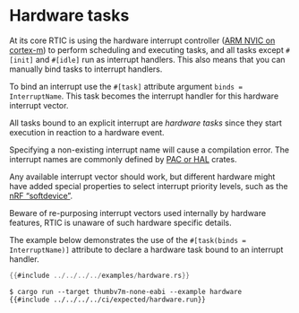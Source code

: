 # Hardware tasks

At its core RTIC is using the hardware interrupt controller ([ARM NVIC on cortex-m][NVIC])
to perform scheduling and executing tasks, and all tasks except `#[init]` and `#[idle]`
run as interrupt handlers.
This also means that you can manually bind tasks to interrupt handlers.

To bind an interrupt use the `#[task]` attribute argument `binds = InterruptName`.
This task becomes the interrupt handler for this hardware interrupt vector.

All tasks bound to an explicit interrupt are *hardware tasks* since they
start execution in reaction to a hardware event.

Specifying a non-existing interrupt name will cause a compilation error. The interrupt names
are commonly defined by [PAC or HAL][pacorhal] crates.

Any available interrupt vector should work, but different hardware might have
added special properties to select interrupt priority levels, such as the
[nRF “softdevice”](https://github.com/rtic-rs/cortex-m-rtic/issues/434).

Beware of re-purposing interrupt vectors used internally by hardware features,
RTIC is unaware of such hardware specific details.

[pacorhal]: https://docs.rust-embedded.org/book/start/registers.html
[NVIC]: https://developer.arm.com/documentation/100166/0001/Nested-Vectored-Interrupt-Controller/NVIC-functional-description/NVIC-interrupts

The example below demonstrates the use of the `#[task(binds = InterruptName)]` attribute to declare a
hardware task bound to an interrupt handler.

``` rust
{{#include ../../../../examples/hardware.rs}}
```

``` console
$ cargo run --target thumbv7m-none-eabi --example hardware
{{#include ../../../../ci/expected/hardware.run}}
```
